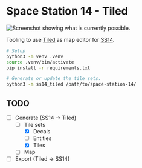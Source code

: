 # Space Station 14 - Tiled

![Screenshot showing what is currently possible.](./Poster.png)

Tooling to use [Tiled](https://www.mapeditor.org/) as map editor for [SS14](https://github.com/space-wizards/space-station-14).

```sh
# Setup
python3 -m venv .venv
source .venv/bin/activate
pip install -r requirements.txt

# Generate or update the tile sets.
python3 -m ss14_tiled /path/to/space-station-14/
```

## TODO

- [ ] Generate (SS14 -> Tiled)
  - [ ] Tile sets
    - [x] Decals
    - [ ] Entities
    - [x] Tiles
  - [ ] Map
- [ ] Export (Tiled -> SS14)
